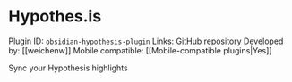 # Hypothes.is

Plugin ID: `obsidian-hypothesis-plugin`
Links: [GitHub repository](https://github.com/weichenw/obsidian-hypothesis-plugin)
Developed by: [[weichenw]]
Mobile compatible: [[Mobile-compatible plugins|Yes]]

Sync your Hypothesis highlights
